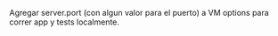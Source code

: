 Agregar server.port (con algun valor para el puerto) a VM options para correr app y tests localmente.